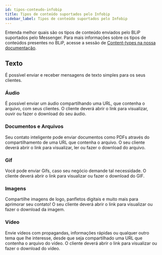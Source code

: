 ```yaml
---
id: tipos-conteudo-infobip
title: Tipos de conteúdo suportados pelo Infobip
sidebar_label: Tipos de conteúdo suportados pelo Infobip
---
```


Entenda melhor quais são os tipos de conteúdo enviados pelo BLiP suportados pelo Messenger. Para mais informações sobre os tipos de conteúdos presentes no BLiP, acesse a sessão de [Content-types na nossa documentação](https://docs.blip.ai/#content-types).

## Texto

É possível enviar e receber mensagens de texto simples para os seus clientes.

### Áudio

É possível enviar um áudio compartilhando uma URL, que contenha o arquivo, com seus clientes. O cliente deverá abrir o link para visualizar, ouvir ou fazer o download do seu áudio.

### Documentos e Arquivos

Seu contato inteligente pode enviar documentos como PDFs através do compartilhamento de uma URL que contenha o arquivo. O seu cliente deverá abrir o link para visualizar, ler ou fazer o download do arquivo.

### Gif

Você pode enviar Gifs, caso seu negócio demande tal necessidade. O cliente deverá abrir o link para visualizar ou fazer o download do GIF.

### Imagens

Compartilhe imagens de logo, panfletos digitais e muito mais para aprimorar seu contato! O seu cliente deverá abrir o link para visualizar ou fazer o download da imagem.

### Vídeo

Envie vídeos com propagandas, informações rápidas ou qualquer outro tema que lhe interesse, desde que seja compartilhado uma URL que contenha o arquivo do vídeo. O cliente deverá abrir o link para visualizar ou fazer o download do vídeo.


<!-- Rating frame -->
<script type="text/javascript" src="/scripts/rating.js"></script>